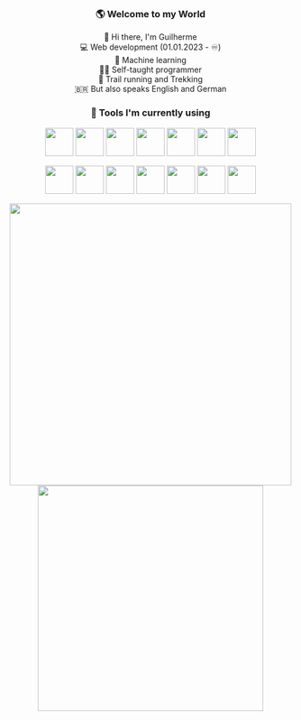 <div align="center">

### 🌎 Welcome to my World</br>
👋 Hi there, I'm Guilherme</br>
💻 Web development (01.01.2023 - ♾️)</br>
🤖 Machine learning </br>
👨‍💻 Self-taught programmer</br>
🥾 Trail running and Trekking</br>
🇧🇷 But also speaks English and German</br>
### 🚀 Tools I'm currently using  </br>

<div style="display:inline-block">
  <img src="https://cdn.jsdelivr.net/gh/devicons/devicon/icons/html5/html5-original-wordmark.svg" width="50px" align="center"  />
  <img src="https://cdn.jsdelivr.net/gh/devicons/devicon/icons/css3/css3-original-wordmark.svg" width="50px" align="center" />
  <img src="https://cdn.jsdelivr.net/gh/devicons/devicon/icons/javascript/javascript-original.svg" width="50px" align="center" />
  <img src="https://cdn.jsdelivr.net/gh/devicons/devicon/icons/git/git-original.svg" width="50px" align="center" />
  <img src="https://cdn.jsdelivr.net/gh/devicons/devicon/icons/mongodb/mongodb-original.svg" width="50px" align="center" />
  <img src="https://cdn.jsdelivr.net/gh/devicons/devicon/icons/bash/bash-original.svg" width="50px" align="center" />
  <img src="https://cdn.jsdelivr.net/gh/devicons/devicon/icons/tailwindcss/tailwindcss-plain.svg" width="50px" align="center"/>
</br>
</br>
  <img src="https://cdn.jsdelivr.net/gh/devicons/devicon/icons/react/react-original-wordmark.svg" width="50px" align="center" />
  <img src="https://cdn.jsdelivr.net/gh/devicons/devicon/icons/docker/docker-original.svg" width="50px" align="center" />
  <img src="https://cdn.jsdelivr.net/gh/devicons/devicon/icons/linux/linux-original.svg" width="50px" align="center" />
  <img src="https://cdn.jsdelivr.net/gh/devicons/devicon/icons/vscode/vscode-original-wordmark.svg" width="50px" align="center"/>
  <img src="https://cdn.jsdelivr.net/gh/devicons/devicon/icons/pytorch/pytorch-original.svg" width="50px" align="center"/>
  <img src="https://cdn.jsdelivr.net/gh/devicons/devicon/icons/nodejs/nodejs-original.svg" width="50px" align="center"/>
  <img src="https://cdn.jsdelivr.net/gh/devicons/devicon/icons/python/python-original.svg" width="50px" align="center"/>
          
</div>
</br>  
</br>
<div>
  <img src="https://github-readme-stats.vercel.app/api?username=devguicordeiro&show_icons=true&theme=highcontrast&include_all_commits=true&count_private=true" width="500"/>   
  <img src="https://github-readme-stats.vercel.app/api/top-langs/?username=devguicordeiro&layout=compact&langs_count=7&theme=highcontrast" width="400"/>
</div>

</div>


